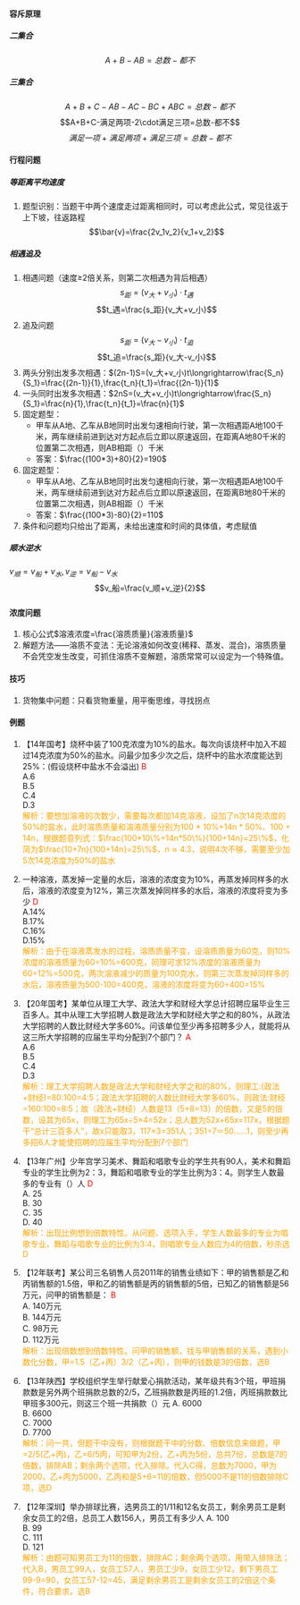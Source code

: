 #### 容斥原理
##### 二集合

$$A+B-AB=总数-都不$$

##### 三集合

$$A+B+C-AB-AC-BC+ABC=总数-都不$$
$$A+B+C-满足两项-2\cdot满足三项=总数-都不$$
$$满足一项+满足两项+满足三项=总数-都不$$

#### 行程问题
##### 等距离平均速度

1. 题型识别：当题干中两个速度走过距离相同时，可以考虑此公式，常见往返于上下坡，往返路程
$$\bar{v}=\frac{2v_1v_2}{v_1+v_2}$$

##### 相遇追及

1. 相遇问题（速度$\geqslant$2倍关系，则第二次相遇为背后相遇）
$$s_距=(v_大+v_小)\cdot t_遇$$
$$t_遇=\frac{s_距}{v_大+v_小}$$
2. 追及问题
$$s_距= ( v_大-v_小 )\cdot t_追$$
$$t_追=\frac{s_距}{v_大-v_小}$$
3. 两头分别出发多次相遇：$(2n-1)S=(v_大+v_小)t\longrightarrow\frac{S_n}{S_1}=\frac{(2n-1)}{1},\frac{t_n}{t_1}=\frac{(2n-1)}{1}$
4. 一头同时出发多次相遇：$2nS=(v_大+v_小)t\longrightarrow\frac{S_n}{S_1}=\frac{n}{1},\frac{t_n}{t_1}=\frac{n}{1}$
5. 固定题型：
    - 甲车从A地、乙车从B地同时出发匀速相向行驶，第一次相遇距A地100千米，两车继续前进到达对方起点后立即以原速返回，在距离A地80千米的位置第二次相遇，则AB相距（）千米
    - 答案：$\frac{(100*3)+80}{2}=190$
6. 固定题型：
    - 甲车从A地、乙车从B地同时出发匀速相向行驶，第一次相遇距A地100千米，两车继续前进到达对方起点后立即以原速返回，在距离B地80千米的位置第二次相遇，则AB相距（）千米
    - 答案：$\frac{(100*3)-80}{2}=110$
7. 条件和问题均只给出了距离，未给出速度和时间的具体值，考虑赋值

##### 顺水逆水

$v_顺=v_船+v_水,v_逆=v_船-v_水$
$$v_船=\frac{v_顺+v_逆}{2}$$

#####

#### 浓度问题
1. 核心公式$溶液浓度=\frac{溶质质量}{溶液质量}$
2. 解题方法——溶质不变法：无论溶液如何改变(稀释、蒸发、混合)，溶质质量不会凭空发生改变，可抓住溶质不变解题，溶质常常可以设定为一个特殊值。

#### 技巧

1. 货物集中问题：只看货物重量，用平衡思维，寻找拐点

#### 例题
1. 【14年国考】烧杯中装了100克浓度为10%的盐水。每次向该烧杯中加入不超过14克浓度为50%的盐水。问最少加多少次之后，烧杯中的盐水浓度能达到25%：(假设烧杯中盐水不会溢出) <font color=red>B</font>  
    A.6  
    B.5  
    C.4  
    D.3  
    <font color=orange>解析：要想加溶液的次数少，需要每次都加14克溶液，设加了n次14克浓度的50%的盐水，此时溶质质量和溶液质量分别为100 * 10%+14n * 50%、100 + 14n，根据题意列式：$\frac{100*10\%+14n*50\%}{100+14n}=25\%$，化简为$\frac{10+7n}{100+14n}=25\%$，$n\approx 4.3$，说明4次不够，需要至少加5次14克浓度为50%的盐水</font>

2. 一种溶液，蒸发掉一定量的水后，溶液的浓度变为10%，再蒸发掉同样多的水后，溶液的浓度变为12%，第三次蒸发掉同样多的水后，溶液的浓度将变为多少 <font color=red>D</font>  
    A.14%  
    B.17%  
    C.16%  
    D.15%  
    <font color=orange>解析：由于在溶液蒸发水的过程，溶质质量不变，设溶质质量为60克，则10%浓度的溶液质量为60÷10%=600克，同理可求12%浓度的溶液质量为60÷12%=500克，两次溶液减少的质量为100克水，则第三次蒸发掉同样多的水后，溶液质量为500-100=400克，溶液的浓度将变为60÷400=15%</font>

3. 【20年国考】某单位从理工大学、政法大学和财经大学总计招聘应届毕业生三百多人。其中从理工大学招聘人数是政法大学和财经大学之和的80%，从政法大学招聘的人数比财经大学多60%。问该单位至少再多招聘多少人，就能将从这三所大学招聘的应届生平均分配到7个部门？ <font color=red>A</font>  
    A.6  
    B.5  
    C.4  
    D.3  
    <font color=orange>解析：理工大学招聘人数是政法大学和财经大学之和的80%，则理工:(政法+财经)=80:100=4:5；政法大学招聘的人数比财经大学多60%，则政法:财经=160:100=8:5；故（政法+财经）人数是13（5+8=13）的倍数，又是5的倍数，设其为65x，则理工为65x÷5×4=52x；总人数为52x+65x=117x，根据题干“总计三百多人”，故x只能取3，117×3=351人；351÷7＝50……1，则至少再多招6人才能使招聘的应届生平均分配到7个部门</font>

4. 【13年广州】少年宫学习美术、舞蹈和唱歌专业的学生共有90人，美术和舞蹈专业的学生比例为2：3，舞蹈和唱歌专业的学生比例为3：4。则学生人数最多的专业有（）人 <font color=red>D</font>  
    A. 25  
    B. 30  
    C. 35  
    D. 40  
    <font color=orange>解析：出现比例想到倍数特性。从问题、选项入手，学生人数最多的专业为唱歌专业，舞蹈与唱歌专业的比例为3:4，则唱歌专业人数应为4的倍数，秒杀选D</font>

5. 【12年联考】某公司三名销售人员2011年的销售业绩如下：甲的销售额是乙和丙销售额的1.5倍，甲和乙的销售额是丙的销售额的5倍，已知乙的销售额是56万元，问甲的销售额是： <font color=red>B</font>  
    A. 140万元  
    B. 144万元  
    C. 98万元  
    D. 112万元  
    <font color=orange>解析：出现倍数想到倍数特性。问甲的销售额，找与甲销售额的关系，遇到小数化分数，甲=1.5（乙+丙）3/2（乙+丙），则甲的钱数是3的倍数，选B</font>

6. 【13年陕西】学校组织学生举行献爱心捐款活动，某年级共有3个班，甲班捐款数是另外两个班捐款总数的2/5，乙班捐款数是丙班的1.2倍，丙班捐款数比甲班多300元，则这三个班一共捐款（）元
    A. 6000  
    B. 6600  
    C. 7000  
    D. 7700  
    <font color=orange>解析：问一共，但题干中没有，则根据题干中的分数、倍数信息来做题，甲=2/5(乙+丙)，乙=6/5丙，可知甲为2份，乙+丙为5份，总共7份，总数是7的倍数，排除AB；剩余两个选项，代入排除。代入C得，总数为7000，甲为2000，乙+丙为5000，乙丙和是5+6=11的倍数，但5000不是11的倍数排除C项，选D</font>

7. 【12年深圳】举办排球比赛，选男员工的1/11和12名女员工，剩余男员工是剩余女员工的2倍，总员工人数156人，男员工有多少人
    A. 100  
    B. 99  
    C. 111  
    D. 121  
    <font color=orange>解析：由题可知男员工为11的倍数，排除AC；剩余两个选项，用带入排除法；代入B，男员工99人，女员工57人，男员工少9，女员工少12，剩下男员工99-9=90，女员工57-12=45，满足剩余男员工是剩余女员工的2倍这个条件，符合要求，选B</font>